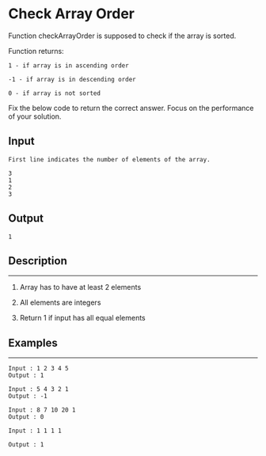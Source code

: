 # Check Array Order

Function checkArrayOrder is supposed to check if the array is sorted.

Function returns:
```
1 - if array is in ascending order

-1 - if array is in descending order

0 - if array is not sorted
```

Fix the below code to return the correct answer. Focus on the performance of your solution.

 
**Input**
---------
```
First line indicates the number of elements of the array. 

3
1
2
3
``` 
**Output**
---------
```
1
```
 
## Description
---------

1. Array has to have at least 2 elements

2. All elements are integers

3. Return 1 if input has all equal elements

 

## Examples
---------
```
Input : 1 2 3 4 5
Output : 1

Input : 5 4 3 2 1
Output : -1

Input : 8 7 10 20 1 
Output : 0

Input : 1 1 1 1

Output : 1
```

